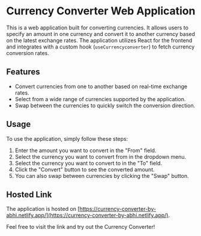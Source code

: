 # Currency Converter Web Application

This is a web application built for converting currencies. It allows users to specify an amount in one currency and convert it to another currency based on the latest exchange rates. The application utilizes React for the frontend and integrates with a custom hook (`useCurrencyconverter`) to fetch currency conversion rates.

## Features

- Convert currencies from one to another based on real-time exchange rates.
- Select from a wide range of currencies supported by the application.
- Swap between the currencies to quickly switch the conversion direction.

## Usage

To use the application, simply follow these steps:

1. Enter the amount you want to convert in the "From" field.
2. Select the currency you want to convert from in the dropdown menu.
3. Select the currency you want to convert to in the "To" field.
4. Click the "Convert" button to see the converted amount.
5. You can also swap between currencies by clicking the "Swap" button.

## Hosted Link

The application is hosted on [https://currency-converter-by-abhi.netlify.app/](https://currency-converter-by-abhi.netlify.app/).

Feel free to visit the link and try out the Currency Converter!

